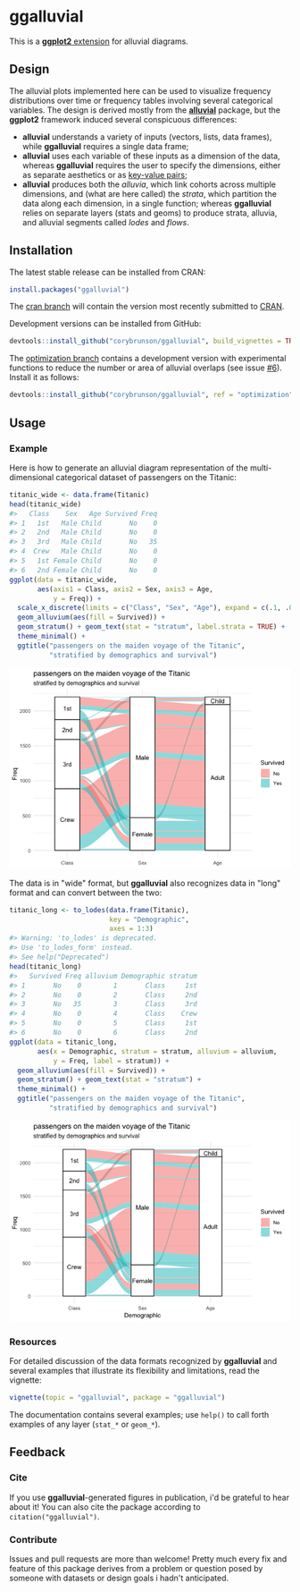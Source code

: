 
<!-- README.md is generated from README.rmd. Please edit that file -->
ggalluvial
==========

<!--
[![CRAN_Status_Badge](http://www.r-pkg.org/badges/version/ggalluvial)](https://cran.r-project.org/package=ggalluvial)
-->
This is a [**ggplot2** extension](http://www.ggplot2-exts.org/) for alluvial diagrams.

Design
------

The alluvial plots implemented here can be used to visualize frequency distributions over time or frequency tables involving several categorical variables. The design is derived mostly from the [**alluvial**](https://github.com/mbojan/alluvial) package, but the **ggplot2** framework induced several conspicuous differences:

-   **alluvial** understands a variety of inputs (vectors, lists, data frames), while **ggalluvial** requires a single data frame;
-   **alluvial** uses each variable of these inputs as a dimension of the data, whereas **ggalluvial** requires the user to specify the dimensions, either as separate aesthetics or as [key-value pairs](http://tidyr.tidyverse.org/);
-   **alluvial** produces both the *alluvia*, which link cohorts across multiple dimensions, and (what are here called) the *strata*, which partition the data along each dimension, in a single function; whereas **ggalluvial** relies on separate layers (stats and geoms) to produce strata, alluvia, and alluvial segments called *lodes* and *flows*.

Installation
------------

The latest stable release can be installed from CRAN:

``` r
install.packages("ggalluvial")
```

The [cran branch](https://github.com/corybrunson/ggalluvial/tree/cran) will contain the version most recently submitted to [CRAN](https://cran.r-project.org/package=ggalluvial).

Development versions can be installed from GitHub:

``` r
devtools::install_github("corybrunson/ggalluvial", build_vignettes = TRUE)
```

The [optimization branch](https://github.com/corybrunson/ggalluvial/tree/optimization) contains a development version with experimental functions to reduce the number or area of alluvial overlaps (see issue [\#6](/../../issues/6)). Install it as follows:

``` r
devtools::install_github("corybrunson/ggalluvial", ref = "optimization")
```

Usage
-----

### Example

Here is how to generate an alluvial diagram representation of the multi-dimensional categorical dataset of passengers on the Titanic:

``` r
titanic_wide <- data.frame(Titanic)
head(titanic_wide)
#>   Class    Sex   Age Survived Freq
#> 1   1st   Male Child       No    0
#> 2   2nd   Male Child       No    0
#> 3   3rd   Male Child       No   35
#> 4  Crew   Male Child       No    0
#> 5   1st Female Child       No    0
#> 6   2nd Female Child       No    0
ggplot(data = titanic_wide,
       aes(axis1 = Class, axis2 = Sex, axis3 = Age,
           y = Freq)) +
  scale_x_discrete(limits = c("Class", "Sex", "Age"), expand = c(.1, .05)) +
  geom_alluvium(aes(fill = Survived)) +
  geom_stratum() + geom_text(stat = "stratum", label.strata = TRUE) +
  theme_minimal() +
  ggtitle("passengers on the maiden voyage of the Titanic",
          "stratified by demographics and survival")
```

![](man/figures/README-unnamed-chunk-6-1.png)

The data is in "wide" format, but **ggalluvial** also recognizes data in "long" format and can convert between the two:

``` r
titanic_long <- to_lodes(data.frame(Titanic),
                         key = "Demographic",
                         axes = 1:3)
#> Warning: 'to_lodes' is deprecated.
#> Use 'to_lodes_form' instead.
#> See help("Deprecated")
head(titanic_long)
#>   Survived Freq alluvium Demographic stratum
#> 1       No    0        1       Class     1st
#> 2       No    0        2       Class     2nd
#> 3       No   35        3       Class     3rd
#> 4       No    0        4       Class    Crew
#> 5       No    0        5       Class     1st
#> 6       No    0        6       Class     2nd
ggplot(data = titanic_long,
       aes(x = Demographic, stratum = stratum, alluvium = alluvium,
           y = Freq, label = stratum)) +
  geom_alluvium(aes(fill = Survived)) +
  geom_stratum() + geom_text(stat = "stratum") +
  theme_minimal() +
  ggtitle("passengers on the maiden voyage of the Titanic",
          "stratified by demographics and survival")
```

![](man/figures/README-unnamed-chunk-7-1.png)

### Resources

For detailed discussion of the data formats recognized by **ggalluvial** and several examples that illustrate its flexibility and limitations, read the vignette:

``` r
vignette(topic = "ggalluvial", package = "ggalluvial")
```

The documentation contains several examples; use `help()` to call forth examples of any layer (`stat_*` or `geom_*`).

Feedback
--------

### Cite

If you use **ggalluvial**-generated figures in publication, i'd be grateful to hear about it! You can also cite the package according to `citation("ggalluvial")`.

### Contribute

Issues and pull requests are more than welcome! Pretty much every fix and feature of this package derives from a problem or question posed by someone with datasets or design goals i hadn't anticipated.
